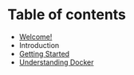 # Table of contents

* [Welcome!](README.md)
* Introduction
* [Getting Started](getting-started.md)
* [Understanding Docker](understanding-docker.md)

